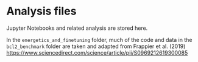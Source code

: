 # Analysis files

Jupyter Notebooks and related analysis are stored here.

In the `energetics_and_finetuning` folder, much of the code and data in the `bcl2_benchmark` folder are taken and adapted from Frappier et al. (2019) https://www.sciencedirect.com/science/article/pii/S0969212619300085
